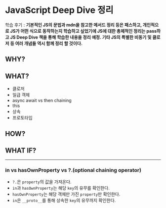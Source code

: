 # JavaScript Deep Dive 정리

학습 후기 : **기본적인 JS의 문법과 mdn을 참고한 메서드 정리 등은 패스하고, 개인적으로 JS가 어떤 식으로 동작하는지 학습하고 싶었기에 JS에 대한 총체적인 정리는 pass하고 JS Deep Dive 책을 통해 학습한 내용을 정리 예정. 기타 JS의 특별한 비동기 및 클로저 등 여러 개념들 역시 함께 정리 할 것이다.**

## WHY?

## WHAT?

- 클로저
- 일급 객체
- async await vs then chaining
- this
- 상속
- 프로토타입

## HOW?

## WHAT IF?

---

### in vs hasOwnProperty vs ?.(optional chaining operator)

- `?.`은 `property`의 값을 가져온다.
- `in`과 `hasOwnProperty`는 해당 `key`의 유무를 확인한다.
- `hasOwnProperty`는 해당 객체만 가진 `property`만 확인한다.
- `in`은 `__proto__`를 통해 상속한 `key`의 유무까지 확인한다.
